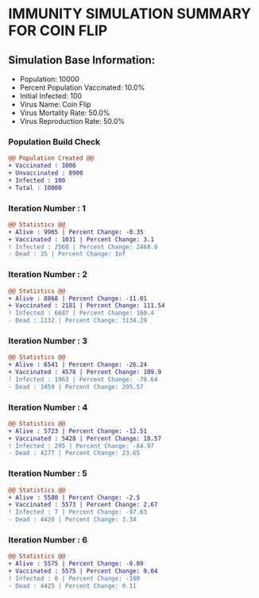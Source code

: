 # IMMUNITY SIMULATION SUMMARY FOR COIN FLIP

## Simulation Base Information:
+ Population: 10000
+ Percent Population Vaccinated: 10.0%
+ Initial Infected: 100
+ Virus Name: Coin Flip
+ Virus Mortality Rate: 50.0%
+ Virus Reproduction Rate: 50.0%
### Population Build Check
```diff
@@ Population Created @@
+ Vaccinated : 1000
+ Unvaccinated : 8900
+ Infected : 100
+ Total : 10000
```
### Iteration Number : 1
```diff
@@ Statistics @@
+ Alive : 9965 | Percent Change: -0.35
+ Vaccinated : 1031 | Percent Change: 3.1
! Infected : 2568 | Percent Change: 2468.0
- Dead : 35 | Percent Change: Inf
```
### Iteration Number : 2
```diff
@@ Statistics @@
+ Alive : 8868 | Percent Change: -11.01
+ Vaccinated : 2181 | Percent Change: 111.54
! Infected : 6687 | Percent Change: 160.4
- Dead : 1132 | Percent Change: 3134.29
```
### Iteration Number : 3
```diff
@@ Statistics @@
+ Alive : 6541 | Percent Change: -26.24
+ Vaccinated : 4578 | Percent Change: 109.9
! Infected : 1963 | Percent Change: -70.64
- Dead : 3459 | Percent Change: 205.57
```
### Iteration Number : 4
```diff
@@ Statistics @@
+ Alive : 5723 | Percent Change: -12.51
+ Vaccinated : 5428 | Percent Change: 18.57
! Infected : 295 | Percent Change: -84.97
- Dead : 4277 | Percent Change: 23.65
```
### Iteration Number : 5
```diff
@@ Statistics @@
+ Alive : 5580 | Percent Change: -2.5
+ Vaccinated : 5573 | Percent Change: 2.67
! Infected : 7 | Percent Change: -97.63
- Dead : 4420 | Percent Change: 3.34
```
### Iteration Number : 6
```diff
@@ Statistics @@
+ Alive : 5575 | Percent Change: -0.09
+ Vaccinated : 5575 | Percent Change: 0.04
! Infected : 0 | Percent Change: -100
- Dead : 4425 | Percent Change: 0.11
```
